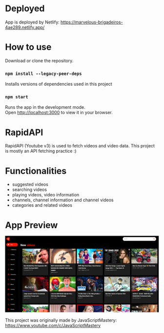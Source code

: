 # Deployed

App is deployed by Netlify: https://marvelous-brigadeiros-4ae289.netlify.app/

# How to use

Download or clone the repository. 

### `npm install --legacy-peer-deps`

Installs versions of dependencies used in this project

### `npm start`

Runs the app in the development mode.\
Open [http://localhost:3000](http://localhost:3000) to view it in your browser.


# RapidAPI

RapidAPI (Youtube v3) is used to fetch videos and video data. This project is mostly an API fetching practice :)

# Functionalities

- suggested videos
- searching videos
- playing videos, video information
- channels, channel information and channel videos
- categories and related videos

# App Preview

![Preview Image](https://github.com/GrgZiv/React_Youtube_Clone/blob/main/Yt_Clone_Preview.jpg)

This project was originally made by JavaScriptMastery: https://www.youtube.com/c/JavaScriptMastery
